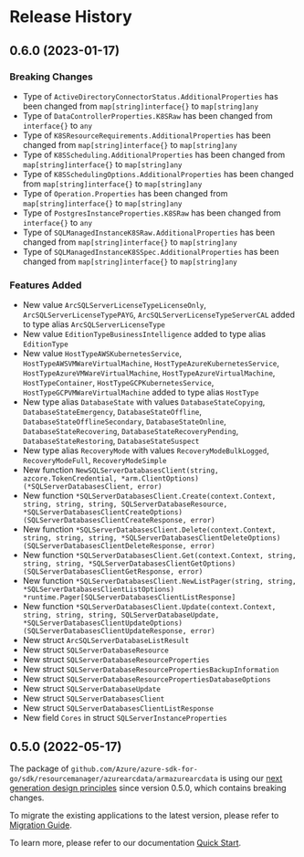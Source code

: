 # Release History

## 0.6.0 (2023-01-17)
### Breaking Changes

- Type of `ActiveDirectoryConnectorStatus.AdditionalProperties` has been changed from `map[string]interface{}` to `map[string]any`
- Type of `DataControllerProperties.K8SRaw` has been changed from `interface{}` to `any`
- Type of `K8SResourceRequirements.AdditionalProperties` has been changed from `map[string]interface{}` to `map[string]any`
- Type of `K8SScheduling.AdditionalProperties` has been changed from `map[string]interface{}` to `map[string]any`
- Type of `K8SSchedulingOptions.AdditionalProperties` has been changed from `map[string]interface{}` to `map[string]any`
- Type of `Operation.Properties` has been changed from `map[string]interface{}` to `map[string]any`
- Type of `PostgresInstanceProperties.K8SRaw` has been changed from `interface{}` to `any`
- Type of `SQLManagedInstanceK8SRaw.AdditionalProperties` has been changed from `map[string]interface{}` to `map[string]any`
- Type of `SQLManagedInstanceK8SSpec.AdditionalProperties` has been changed from `map[string]interface{}` to `map[string]any`

### Features Added

- New value `ArcSQLServerLicenseTypeLicenseOnly`, `ArcSQLServerLicenseTypePAYG`, `ArcSQLServerLicenseTypeServerCAL` added to type alias `ArcSQLServerLicenseType`
- New value `EditionTypeBusinessIntelligence` added to type alias `EditionType`
- New value `HostTypeAWSKubernetesService`, `HostTypeAWSVMWareVirtualMachine`, `HostTypeAzureKubernetesService`, `HostTypeAzureVMWareVirtualMachine`, `HostTypeAzureVirtualMachine`, `HostTypeContainer`, `HostTypeGCPKubernetesService`, `HostTypeGCPVMWareVirtualMachine` added to type alias `HostType`
- New type alias `DatabaseState` with values `DatabaseStateCopying`, `DatabaseStateEmergency`, `DatabaseStateOffline`, `DatabaseStateOfflineSecondary`, `DatabaseStateOnline`, `DatabaseStateRecovering`, `DatabaseStateRecoveryPending`, `DatabaseStateRestoring`, `DatabaseStateSuspect`
- New type alias `RecoveryMode` with values `RecoveryModeBulkLogged`, `RecoveryModeFull`, `RecoveryModeSimple`
- New function `NewSQLServerDatabasesClient(string, azcore.TokenCredential, *arm.ClientOptions) (*SQLServerDatabasesClient, error)`
- New function `*SQLServerDatabasesClient.Create(context.Context, string, string, string, SQLServerDatabaseResource, *SQLServerDatabasesClientCreateOptions) (SQLServerDatabasesClientCreateResponse, error)`
- New function `*SQLServerDatabasesClient.Delete(context.Context, string, string, string, *SQLServerDatabasesClientDeleteOptions) (SQLServerDatabasesClientDeleteResponse, error)`
- New function `*SQLServerDatabasesClient.Get(context.Context, string, string, string, *SQLServerDatabasesClientGetOptions) (SQLServerDatabasesClientGetResponse, error)`
- New function `*SQLServerDatabasesClient.NewListPager(string, string, *SQLServerDatabasesClientListOptions) *runtime.Pager[SQLServerDatabasesClientListResponse]`
- New function `*SQLServerDatabasesClient.Update(context.Context, string, string, string, SQLServerDatabaseUpdate, *SQLServerDatabasesClientUpdateOptions) (SQLServerDatabasesClientUpdateResponse, error)`
- New struct `ArcSQLServerDatabaseListResult`
- New struct `SQLServerDatabaseResource`
- New struct `SQLServerDatabaseResourceProperties`
- New struct `SQLServerDatabaseResourcePropertiesBackupInformation`
- New struct `SQLServerDatabaseResourcePropertiesDatabaseOptions`
- New struct `SQLServerDatabaseUpdate`
- New struct `SQLServerDatabasesClient`
- New struct `SQLServerDatabasesClientListResponse`
- New field `Cores` in struct `SQLServerInstanceProperties`


## 0.5.0 (2022-05-17)

The package of `github.com/Azure/azure-sdk-for-go/sdk/resourcemanager/azurearcdata/armazurearcdata` is using our [next generation design principles](https://azure.github.io/azure-sdk/general_introduction.html) since version 0.5.0, which contains breaking changes.

To migrate the existing applications to the latest version, please refer to [Migration Guide](https://aka.ms/azsdk/go/mgmt/migration).

To learn more, please refer to our documentation [Quick Start](https://aka.ms/azsdk/go/mgmt).